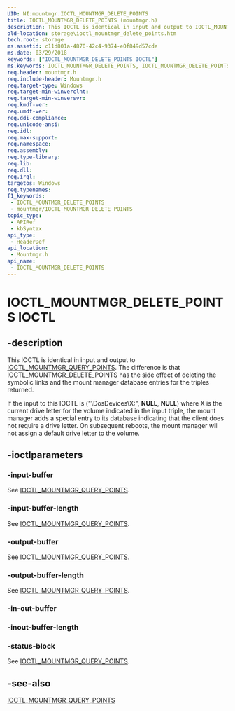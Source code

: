 ```yaml
---
UID: NI:mountmgr.IOCTL_MOUNTMGR_DELETE_POINTS
title: IOCTL_MOUNTMGR_DELETE_POINTS (mountmgr.h)
description: This IOCTL is identical in input and output to IOCTL_MOUNTMGR_QUERY_POINTS. The difference is that IOCTL_MOUNTMGR_DELETE_POINTS has the side effect of deleting the symbolic links and the mount manager database entries for the triples returned.
old-location: storage\ioctl_mountmgr_delete_points.htm
tech.root: storage
ms.assetid: c11d801a-4870-42c4-9374-e0f849d57cde
ms.date: 03/29/2018
keywords: ["IOCTL_MOUNTMGR_DELETE_POINTS IOCTL"]
ms.keywords: IOCTL_MOUNTMGR_DELETE_POINTS, IOCTL_MOUNTMGR_DELETE_POINTS control, IOCTL_MOUNTMGR_DELETE_POINTS control code [Storage Devices], k307_c218ecf5-b934-4cad-934c-738cde9bff2b.xml, mountmgr/IOCTL_MOUNTMGR_DELETE_POINTS, storage.ioctl_mountmgr_delete_points
req.header: mountmgr.h
req.include-header: Mountmgr.h
req.target-type: Windows
req.target-min-winverclnt: 
req.target-min-winversvr: 
req.kmdf-ver: 
req.umdf-ver: 
req.ddi-compliance: 
req.unicode-ansi: 
req.idl: 
req.max-support: 
req.namespace: 
req.assembly: 
req.type-library: 
req.lib: 
req.dll: 
req.irql: 
targetos: Windows
req.typenames: 
f1_keywords:
 - IOCTL_MOUNTMGR_DELETE_POINTS
 - mountmgr/IOCTL_MOUNTMGR_DELETE_POINTS
topic_type:
 - APIRef
 - kbSyntax
api_type:
 - HeaderDef
api_location:
 - Mountmgr.h
api_name:
 - IOCTL_MOUNTMGR_DELETE_POINTS
---
```


# IOCTL_MOUNTMGR_DELETE_POINTS IOCTL


## -description

This IOCTL is identical in input and output to <a href="https://docs.microsoft.com/windows-hardware/drivers/ddi/mountmgr/ni-mountmgr-ioctl_mountmgr_query_points">IOCTL_MOUNTMGR_QUERY_POINTS</a>. The difference is that IOCTL_MOUNTMGR_DELETE_POINTS has the side effect of deleting the symbolic links and the mount manager database entries for the triples returned.

If the input to this IOCTL is ("\DosDevices\X:", <b>NULL</b>, <b>NULL</b>) where X is the current drive letter for the volume indicated in the input triple, the mount manager adds a special entry to its database indicating that the client does not require a drive letter. On subsequent reboots, the mount manager will not assign a default drive letter to the volume.

## -ioctlparameters

### -input-buffer

See <a href="https://docs.microsoft.com/windows-hardware/drivers/ddi/mountmgr/ni-mountmgr-ioctl_mountmgr_query_points">IOCTL_MOUNTMGR_QUERY_POINTS</a>.

### -input-buffer-length

See <a href="https://docs.microsoft.com/windows-hardware/drivers/ddi/mountmgr/ni-mountmgr-ioctl_mountmgr_query_points">IOCTL_MOUNTMGR_QUERY_POINTS</a>.

### -output-buffer

See <a href="https://docs.microsoft.com/windows-hardware/drivers/ddi/mountmgr/ni-mountmgr-ioctl_mountmgr_query_points">IOCTL_MOUNTMGR_QUERY_POINTS</a>.

### -output-buffer-length

See <a href="https://docs.microsoft.com/windows-hardware/drivers/ddi/mountmgr/ni-mountmgr-ioctl_mountmgr_query_points">IOCTL_MOUNTMGR_QUERY_POINTS</a>.

### -in-out-buffer

### -inout-buffer-length

### -status-block

See <a href="https://docs.microsoft.com/windows-hardware/drivers/ddi/mountmgr/ni-mountmgr-ioctl_mountmgr_query_points">IOCTL_MOUNTMGR_QUERY_POINTS</a>.

## -see-also

<a href="https://docs.microsoft.com/windows-hardware/drivers/ddi/mountmgr/ni-mountmgr-ioctl_mountmgr_query_points">IOCTL_MOUNTMGR_QUERY_POINTS</a>

